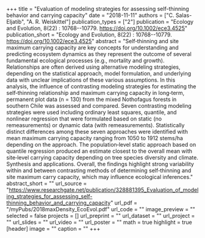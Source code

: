+++
title = "Evaluation of modeling strategies for assessing self-thinning behavior  and carrying capacity"
date = "2018-11-11"
authors = ["C. Salas-Eljatib", "A. R. Weiskittel"]
publication_types = ["2"]
publication = "Ecology and Evolution, 8(22) : 10768--10779. https://doi.org/10.1002/ece3.4525"
publication_short = "Ecology and Evolution, 8(22) : 10768--10779. https://doi.org/10.1002/ece3.4525"
abstract = "Self‐thinning and site maximum carrying capacity are key concepts for understanding and predicting ecosystem dynamics as they represent the outcome of several fundamental  ecological  processes  (e.g.,  mortality  and  growth). Relationships are often derived using alternative modeling strategies, depending on the statistical approach, model formulation, and underlying data with unclear implications of these various assumptions. In this analysis, the influence of contrasting modeling strategies for estimating the self‐thinning relationship and maximum carrying capacity in long‐term, permanent plot data (n = 130) from the mixed Nothofagus forests in southern Chile was assessed and compared. Seven contrasting modeling strategies were used including ordinary least squares, quantile, and nonlinear regression that were formulated based on static (no remeasurements) or dynamic data (with remeasurements). Statistically distinct differences among these seven approaches were identified with mean maximum carrying capacity ranging from 1050 to 1912 stems/ha depending on the approach. The population‐level static approach based on quantile regression produced an estimate closest to the overall mean with site‐level carrying capacity depending on tree species diversity and climate. Synthesis and applications. Overall, the findings highlight strong variability within and between contrasting methods of determining self‐thinning and site maximum carry capacity, which may influence ecological inferences."
abstract_short = ""
url_source = "https://www.researchgate.net/publication/328881395_Evaluation_of_modeling_strategies_for_assessing_self-thinning_behavior_and_carrying_capacity"
url_pdf = "/myPubs/2018maxDensity_EcoEvol.pdf"
url_code = ""
image_preview = ""
selected = false
projects = []
url_preprint = ""
url_dataset = ""
url_project = ""
url_slides = ""
url_video = ""
url_poster = ""
math = true
highlight = true
[header]
image = ""
caption = ""
+++

